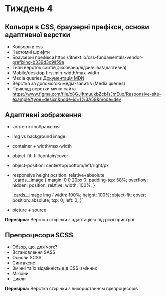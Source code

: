 # Тиждень 4

## Кольори в CSS, браузерні префікси, основи адаптивної верстки
- Кольори в css
- Кастомні шрифти
- Браузерні префікси https://itnext.io/css-fundamentals-vendor-prefixing-b339d3c9859a
- Типи версток сайтів(фіксована/відзивчіва/адаптивна)
- Mobile/desktop first min-width/max-width
- Media queries [Документація MDN](https://developer.mozilla.org/ru/docs/Web/CSS/Media_Queries/Using_media_queries)
- Верстка за допомогою медіа-запитів (Media queries) 
- Приклад верстки меню сайта https://www.figma.com/file/x8GJjftmuukbZcb1sEmEuo/Responsive-site-example?type=design&node-id=1%3A59&mode=dev

## Адаптивні зображення
- контентні зображення
- img vs background image
- container + width/max-width
- object-fit: fill/contain/cover
- object-position: center/top/bottom/left/right/px
- responsive height position: relative+absolute   
  `.cards__image {
  	margin: 0 0 20px 0;
  	padding-top: 58%;
  	overflow: hidden;
  	position: relative;
  	width: 100%;
  }
  
  .cards__image img {
  	width: 100%;
  	height: 100%;
  	object-fit: cover; 
  	position: absolute;
  	top: 0;
  	left: 0;
  }`
- picture + source
  
**Перевірка:** Верстка сторінки з адаптацією під різні пристрої

## Препроцесори SCSS

- Обзор, що, для чого?
- Встановлення SASS 
- Основи SCSS
- Синтаксис
- Змінні та їх відмінність від CSS-змінних
- Міксіни
- Цикли

**Перевірка:** Верстка сторінки з використанням препроцесорів
